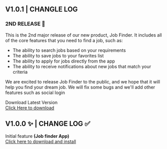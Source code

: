 ## V1.0.1 | CHANGLE LOG
### 2ND RELEASE 📢
This is the 2nd major release of our new product, Job Finder. It includes all of the core features that you need to find a job, such as:
- The ability to search jobs based on your requirements
- The ability to save jobs to your favorites list
- The ability to apply for jobs directly from the app
- The ability to receive notifications about new jobs that match your criteria

We are excited to release Job Finder to the public, and we hope that it will help you find your dream job.
We will fix some bugs and we'll add other features such as social login

Download Latest Version<br>
[Click Here to download](https://drive.google.com/file/d/1XJ1QRcj85qXTd-1U1SlulL8FFFYXDW5b/view?usp=sharing)

## V1.0.0 ✨ | CHANGE LOG ✅
Initial feature <strong>(Job finder App) </strong><br>
[Click here to download and install](https://drive.google.com/file/d/1aURaM53CdYZXQEaN_K4aFPXLSYoudkhz/view?usp=drive_link)
